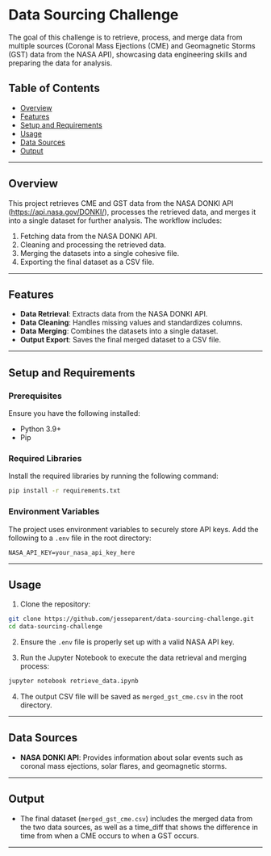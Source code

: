 # Data Sourcing Challenge

The goal of this challenge is to retrieve, process, and merge data from multiple sources (Coronal Mass Ejections (CME) and Geomagnetic Storms (GST) data from the NASA API), showcasing data engineering skills and preparing the data for analysis.

## Table of Contents
- [Overview](#overview)
- [Features](#features)
- [Setup and Requirements](#setup-and-requirements)
- [Usage](#usage)
- [Data Sources](#data-sources)
- [Output](#output)

---

## Overview
This project retrieves CME and GST data from the NASA DONKI API (https://api.nasa.gov/DONKI/), processes the retrieved data, and merges it into a single dataset for further analysis. The workflow includes:

1. Fetching data from the NASA DONKI API.
2. Cleaning and processing the retrieved data.
3. Merging the datasets into a single cohesive file.
4. Exporting the final dataset as a CSV file.

---

## Features
- **Data Retrieval**: Extracts data from the NASA DONKI API.
- **Data Cleaning**: Handles missing values and standardizes columns.
- **Data Merging**: Combines the datasets into a single dataset.
- **Output Export**: Saves the final merged dataset to a CSV file.

---

## Setup and Requirements

### Prerequisites
Ensure you have the following installed:
- Python 3.9+
- Pip

### Required Libraries
Install the required libraries by running the following command:

```bash
pip install -r requirements.txt
```

### Environment Variables
The project uses environment variables to securely store API keys. Add the following to a `.env` file in the root directory:

```
NASA_API_KEY=your_nasa_api_key_here
```

---

## Usage

1. Clone the repository:
```bash
git clone https://github.com/jesseparent/data-sourcing-challenge.git
cd data-sourcing-challenge
```

2. Ensure the `.env` file is properly set up with a valid NASA API key.

3. Run the Jupyter Notebook to execute the data retrieval and merging process:
```bash
jupyter notebook retrieve_data.ipynb
```

4. The output CSV file will be saved as `merged_gst_cme.csv` in the root directory.

---

## Data Sources
- **NASA DONKI API**: Provides information about solar events such as coronal mass ejections, solar flares, and geomagnetic storms.

---

## Output
- The final dataset (`merged_gst_cme.csv`) includes the merged data from the two data sources, as well as a time_diff that shows the difference in time from when a CME occurs to when a GST occurs.

---


